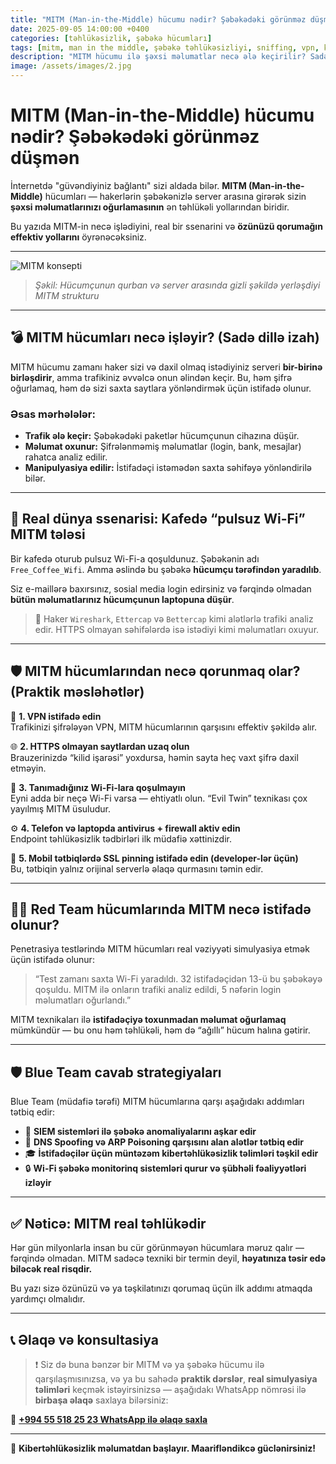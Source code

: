 ```yaml
---
title: "MITM (Man-in-the-Middle) hücumu nədir? Şəbəkədəki görünməz düşmən"
date: 2025-09-05 14:00:00 +0400
categories: [təhlükəsizlik, şəbəkə hücumları]
tags: [mitm, man in the middle, şəbəkə təhlükəsizliyi, sniffing, vpn, kibertəhlükəsizlik, ictimai wi-fi, red team, blue team]
description: "MITM hücumu ilə şəxsi məlumatlar necə ələ keçirilir? Sadə Wi-Fi bağlantısı belə həyatınızı dəyişə bilər. Texniki izah, real senari və qorunma yolları — Emin Savaylov-un təhlükəsizlik bloqunda."
image: /assets/images/2.jpg
---
```


# MITM (Man-in-the-Middle) hücumu nədir? Şəbəkədəki görünməz düşmən

İnternetdə "güvəndiyiniz bağlantı" sizi aldada bilər. **MITM (Man-in-the-Middle)** hücumları — hakerlərin şəbəkənizlə server arasına girərək sizin **şəxsi məlumatlarınızı oğurlamasının** ən təhlükəli yollarından biridir.

Bu yazıda MITM-in necə işlədiyini, real bir ssenarini və **özünüzü qorumağın effektiv yollarını** öyrənəcəksiniz.

---

![MITM konsepti](/assets/images/mitm-diagram.png)

> *Şəkil: Hücumçunun qurban və server arasında gizli şəkildə yerləşdiyi MITM strukturu*

---

## 💣 MITM hücumları necə işləyir? (Sadə dillə izah)

MITM hücumu zamanı haker sizi və daxil olmaq istədiyiniz serveri **bir-birinə birləşdirir**, amma trafikiniz əvvəlcə onun əlindən keçir. Bu, həm şifrə oğurlamaq, həm də sizi saxta saytlara yönləndirmək üçün istifadə olunur.

### Əsas mərhələlər:

- **Trafik ələ keçir:** Şəbəkədəki paketlər hücumçunun cihazına düşür.
- **Məlumat oxunur:** Şifrələnməmiş məlumatlar (login, bank, mesajlar) rahatca analiz edilir.
- **Manipulyasiya edilir:** İstifadəçi istəmədən saxta səhifəyə yönləndirilə bilər.

---

## 🎯 Real dünya ssenarisi: Kafedə “pulsuz Wi-Fi” MITM tələsi

Bir kafedə oturub pulsuz Wi-Fi-a qoşuldunuz. Şəbəkənin adı `Free_Coffee_Wifi`. Amma əslində bu şəbəkə **hücumçu tərəfindən yaradılıb**.

Siz e-maillərə baxırsınız, sosial media login edirsiniz və fərqində olmadan **bütün məlumatlarınız hücumçunun laptopuna düşür**.

> 🔎 Haker `Wireshark`, `Ettercap` və `Bettercap` kimi alətlərlə trafiki analiz edir. HTTPS olmayan səhifələrdə isə istədiyi kimi məlumatları oxuyur.

---

## 🛡️ MITM hücumlarından necə qorunmaq olar? (Praktik məsləhətlər)

🔐 **1. VPN istifadə edin**  
Trafikinizi şifrələyən VPN, MITM hücumlarının qarşısını effektiv şəkildə alır.

🌐 **2. HTTPS olmayan saytlardan uzaq olun**  
Brauzerinizdə “kilid işarəsi” yoxdursa, həmin sayta heç vaxt şifrə daxil etməyin.

📶 **3. Tanımadığınız Wi-Fi-lara qoşulmayın**  
Eyni adda bir neçə Wi-Fi varsa — ehtiyatlı olun. “Evil Twin” texnikası çox yayılmış MITM üsuludur.

⚙️ **4. Telefon və laptopda antivirus + firewall aktiv edin**  
Endpoint təhlükəsizlik tədbirləri ilk müdafiə xəttinizdir.

📱 **5. Mobil tətbiqlərdə SSL pinning istifadə edin (developer-lər üçün)**  
Bu, tətbiqin yalnız orijinal serverlə əlaqə qurmasını təmin edir.

---

## 👨‍💻 Red Team hücumlarında MITM necə istifadə olunur?

Penetrasiya testlərində MITM hücumları real vəziyyəti simulyasiya etmək üçün istifadə olunur:

> “Test zamanı saxta Wi-Fi yaradıldı. 32 istifadəçidən 13-ü bu şəbəkəyə qoşuldu. MITM ilə onların trafiki analiz edildi, 5 nəfərin login məlumatları oğurlandı.”

MITM texnikaları ilə **istifadəçiyə toxunmadan məlumat oğurlamaq** mümkündür — bu onu həm təhlükəli, həm də “ağıllı” hücum halına gətirir.

---

## 🛡️ Blue Team cavab strategiyaları

Blue Team (müdafiə tərəfi) MITM hücumlarına qarşı aşağıdakı addımları tətbiq edir:

- 🔎 **SIEM sistemləri ilə şəbəkə anomaliyalarını aşkar edir**
- 🚫 **DNS Spoofing və ARP Poisoning qarşısını alan alətlər tətbiq edir**
- 🎓 **İstifadəçilər üçün müntəzəm kibertəhlükəsizlik təlimləri təşkil edir**
- 🔒 **Wi-Fi şəbəkə monitorinq sistemləri qurur və şübhəli fəaliyyətləri izləyir**

---

## ✅ Nəticə: MITM real təhlükədir

Hər gün milyonlarla insan bu cür görünməyən hücumlara məruz qalır — fərqində olmadan. MITM sadəcə texniki bir termin deyil, **həyatınıza təsir edə biləcək real risqdir.**

Bu yazı sizə özünüzü və ya təşkilatınızı qorumaq üçün ilk addımı atmaqda yardımçı olmalıdır.

---

## 📞 Əlaqə və konsultasiya

> ❗ Siz də buna bənzər bir MITM və ya şəbəkə hücumu ilə qarşılaşmısınızsa, və ya bu sahədə **praktik dərslər**, **real simulyasiya təlimləri** keçmək istəyirsinizsə — aşağıdakı WhatsApp nömrəsi ilə **birbaşa əlaqə** saxlaya bilərsiniz:

📲 **[+994 55 518 25 23 WhatsApp ilə əlaqə saxla](https://wa.me/994555182523)**

---

🔐 **Kibertəhlükəsizlik məlumatdan başlayır. Maarifləndikcə güclənirsiniz!**
